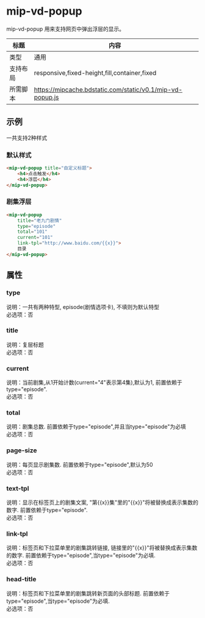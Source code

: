 # mip-vd-popup

mip-vd-popup 用来支持网页中弹出浮层的显示。

标题|内容
----|----
类型|通用
支持布局|responsive,fixed-height,fill,container,fixed
所需脚本|https://mipcache.bdstatic.com/static/v0.1/mip-vd-popup.js

## 示例

一共支持2种样式

### 默认样式

```html
<mip-vd-popup title="自定义标题">
    <h4>点击触发</h4>
    <h4>浮层</h4>
</mip-vd-popup>
```

### 剧集浮层

```html
<mip-vd-popup
    title="老九门剧情"
    type="episode"
    total="101"
    current="101"
    link-tpl="http://www.baidu.com/{{x}}">
    目录
</mip-vd-popup>
```

## 属性

### type

说明：一共有两种特型, episode(剧情选项卡), 不填则为默认特型  
必选项：否

### title

说明：复层标题  
必选项：否

### current

说明：当前剧集,从1开始计数(current="4"表示第4集),默认为1, 前置依赖于type="episode".  
必选项：否

### total

说明：剧集总数. 前置依赖于type="episode",并且当type="episode"为必填  
必选项：否

### page-size

说明：每页显示剧集数. 前置依赖于type="episode",默认为50  
必选项：否

### text-tpl

说明：显示在标签页上的剧集文案, "第{{x}}集"里的"{{x}}"将被替换成表示集数的数字. 前置依赖于type="episode".  
必选项：否

### link-tpl

说明：标签页和下拉菜单里的剧集跳转链接, 链接里的"{{x}}"将被替换成表示集数的数字. 前置依赖于type="episode",当type="episode"为必填.  
必选项：否

### head-title

说明：标签页和下拉菜单里的剧集跳转新页面的头部标题. 前置依赖于type="episode",当type="episode"为必填.  
必选项：否
